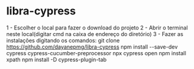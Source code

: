 # libra-cypress

1 - Escolher o local para fazer o download do projeto
2 - Abrir o terminal neste local(digitar cmd na caixa de endereço do diretório)
3 - Fazer as instalações digitando os comandos: 
                git clone  https://github.com/dayanepmg/libra-cypress
                npm install --save-dev cypress cypress-cucumber-preprocessor
                npx cypress open
                npm install xpath
                npm install -D cypress-plugin-tab
 